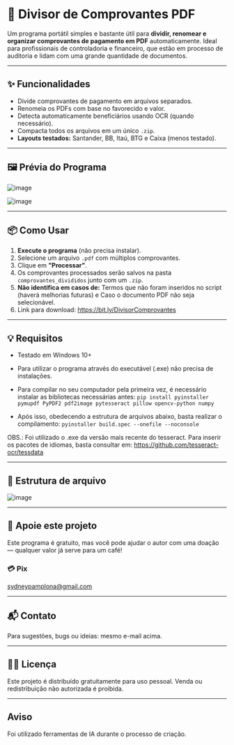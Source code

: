 # 💼 Divisor de Comprovantes PDF

Um programa portátil simples e bastante útil para **dividir, renomear e organizar comprovantes de pagamento em PDF** automaticamente. Ideal para profissionais de controladoria e financeiro, que estão em processo de auditoria e lidam com uma grande quantidade de documentos.

---

## ✨ Funcionalidades

- Divide comprovantes de pagamento em arquivos separados.
- Renomeia os PDFs com base no favorecido e valor.
- Detecta automaticamente beneficiários usando OCR (quando necessário).
- Compacta todos os arquivos em um único `.zip`.
- **Layouts testados:** Santander, BB, Itaú, BTG e Caixa (menos testado).

---

## 🖼️ Prévia do Programa

<p align="center">

  ![image](https://github.com/user-attachments/assets/854704fc-3cae-48a4-bd06-28d18cfe4f34)

  ![image](https://github.com/user-attachments/assets/2bc6ef2d-527b-47e1-9257-e7b235d8219d)

</p>

---

## 📦 Como Usar

1. **Execute o programa** (não precisa instalar).
2. Selecione um arquivo `.pdf` com múltiplos comprovantes.
3. Clique em **"Processar"**.
4. Os comprovantes processados serão salvos na pasta `comprovantes_divididos` junto com um `.zip`.
5. **Não identifica em casos de:** Termos que não foram inseridos no script (haverá melhorias futuras) e Caso o documento PDF não seja selecionável.
6. Link para download: https://bit.ly/DivisorComprovantes

---

## 💡 Requisitos

- Testado em Windows 10+

- Para utilizar o programa através do executável (.exe) não precisa de instalações.

- Para compilar no seu computador pela primeira vez, é necessário instalar as bibliotecas necessárias antes:
      `pip install pyinstaller pymupdf PyPDF2 pdf2image pytesseract pillow opencv-python numpy`

- Após isso, obedecendo a estrutura de arquivos abaixo, basta realizar o compilamento:
      `pyinstaller build.spec --onefile --noconsole`

OBS.: Foi utilizado o .exe da versão mais recente do tesseract. Para inserir os pacotes de idiomas, basta consultar em: 
      https://github.com/tesseract-ocr/tessdata

---

## 📁 Estrutura de arquivo

![image](https://github.com/user-attachments/assets/1136532c-ccea-48f8-98dd-e2b6301c5795)

---

## 🙌 Apoie este projeto

Este programa é gratuito, mas você pode ajudar o autor com uma doação — qualquer valor já serve para um café!

### 💳 Pix

sydneypamplona@gmail.com

---

## 📬 Contato

Para sugestões, bugs ou ideias: mesmo e-mail acima.

---

## 🧑‍💻 Licença

Este projeto é distribuído gratuitamente para uso pessoal. Venda ou redistribuição não autorizada é proibida.

---

## Aviso

Foi utilizado ferramentas de IA durante o processo de criação.
